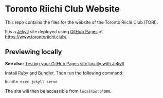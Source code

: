 # Toronto Riichi Club Website

This repo contains the files for the website of the Toronto Riichi Club (TORI).

It is a [Jekyll][] site deployed using [GitHub Pages][] at <https://www.torontoriichi.club/>.

[Jekyll]: https://help.github.com/en/articles/about-github-pages-and-jekyll
[GitHub Pages]: https://pages.github.com/

## Previewing locally

**See also:** [Testing your GitHub Pages site locally with Jekyll][github-pages-local]

[github-pages-local]: https://help.github.com/en/articles/testing-your-github-pages-site-locally-with-jekyll

Install [Ruby][] and [Bundler][]. Then run the following command:

```sh
bundle exec jekyll serve
```

The site will then be accessible from `localhost:4000`.

[Ruby]: https://www.ruby-lang.org/en/documentation/installation/
[Bundler]: https://bundler.io/
